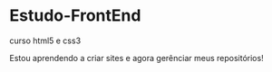 # Estudo-FrontEnd
 curso html5 e css3

 Estou aprendendo a criar sites e agora gerênciar meus repositórios!

 
